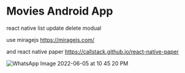 # Movies Android App 
 react native  list update delete modual
 
use miragejs
https://miragejs.com/

and react native paper
https://callstack.github.io/react-native-paper

![WhatsApp Image 2022-06-05 at 10 45 20 PM](https://user-images.githubusercontent.com/19840381/172064730-a6674938-df1d-4075-bccc-f1cf13799704.jpeg)



